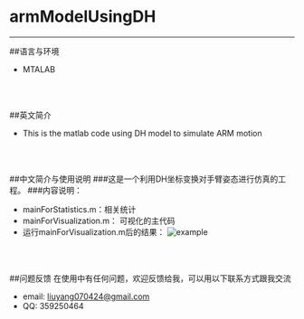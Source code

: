 # armModelUsingDH
---
##语言与环境
* MTALAB
</br>
</br>

##英文简介
* This is the matlab code using DH model to simulate ARM motion 

</br>
</br>

##中文简介与使用说明
###这是一个利用DH坐标变换对手臂姿态进行仿真的工程。
###内容说明：
- mainForStatistics.m：相关统计
- mainForVisualization.m： 可视化的主代码
- 运行mainForVisualization.m后的结果：
![example](https://github.com/lylalala/armModelUsingDH/raw/master/example.jpg)
</br>
</br>

##问题反馈
在使用中有任何问题，欢迎反馈给我，可以用以下联系方式跟我交流

* email: <liuyang070424@gmail.com>
* QQ: 359250464